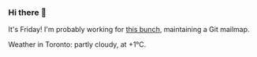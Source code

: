 ### Hi there :wave:

It's Friday! I'm probably working for [this bunch](https://github.com/kohofinancial), maintaining a Git mailmap.

Weather in Toronto: partly cloudy, at +1°C.

